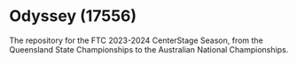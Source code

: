 # Odyssey (17556)

The repository for the FTC 2023-2024 CenterStage Season, from the Queensland State Championships to the Australian National Championships.
